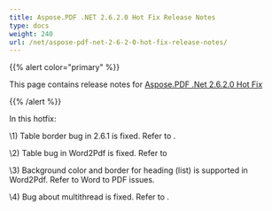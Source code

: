 ```yaml
---
title: Aspose.PDF .NET 2.6.2.0 Hot Fix Release Notes
type: docs
weight: 240
url: /net/aspose-pdf-net-2-6-2-0-hot-fix-release-notes/
---
```


{{% alert color="primary" %}} 

This page contains release notes for [Aspose.PDF .Net 2.6.2.0 Hot Fix](http://www.aspose.com/downloads/pdf/net/new-releases/aspose.pdf-.net-2.6.2.0-hot-fix/)

{{% /alert %}} 

In this hotfix:

\1) Table border bug in 2.6.1 is fixed. Refer to .

\2) Table bug in Word2Pdf is fixed. Refer to

\3) Background color and border for heading (list) is supported in Word2Pdf. Refer to Word to PDF issues.

\4) Bug about multithread is fixed. Refer to .


